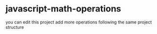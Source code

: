# javascript-math-operations

you can edit this project
add more operations 
following the 
same project structure
